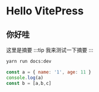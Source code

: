 # Hello VitePress

## 你好哇

这里是摘要
:::tip
我来测试一下摘要
:::

```bash
yarn run docs:dev
```

```javascript
const a = { name: '1', age: 11 }
console.log(a)
const b = [a,b,c]
```
